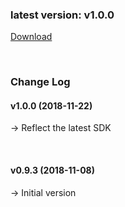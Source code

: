 ### latest version: v1.0.0

[Download](https://xyuditqzezxs1008973.cdn.ntruss.com/GamePotUnity_1122.unitypackage)

<br/>

### Change Log

#### v1.0.0 (2018-11-22)

→ Reflect the latest SDK

<br/>

#### v0.9.3 (2018-11-08)

→ Initial version
